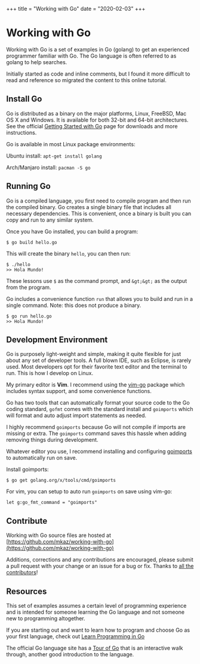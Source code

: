 +++
title = "Working with Go"
date = "2020-02-03"
+++

# Working with Go

Working with Go is a set of examples in Go (golang) to get an experienced programmer familiar with Go. The Go language is often referred to as golang to help searches.

Initially started as code and inline comments, but I found it more difficult to read and reference so migrated the content to this online tutorial.

## Install Go

Go is distributed as a binary on the major platforms, Linux, FreeBSD, Mac OS X and Windows. It is available for both 32-bit and 64-bit architectures. See the official [Getting Started with Go](http://golang.org/doc/install) page for downloads and more instructions.

Go is available in most Linux package environments:

Ubuntu install: `apt-get install golang`

Arch/Manjaro install: `pacman -S go`

## Running Go

Go is a compiled language, you first need to compile program and then run the compiled binary. Go creates a single binary file that includes all necessary dependencies. This is convenient, once a binary is built you can copy and run to any similar system.

Once you have Go installed, you can build a program:

```
$ go build hello.go
```

This will create the binary `hello`, you can then run:

```
$ ./hello
>> Hola Mundo!
```

These lessons use `$` as the command prompt, and `&gt;&gt;` as the output from the program.

Go includes a convenience function `run` that allows you to build and run in a single command. Note: this does not produce a binary.

```
$ go run hello.go
>> Hola Mundo!
```

## Development Environment

Go is purposely light-weight and simple, making it quite flexible for just about any set of developer tools. A full blown IDE, such as Eclipse, is rarely used. Most developers opt for their favorite text editor and the terminal to run. This is how I develop on Linux.

My primary editor is **Vim**. I recommend using the [vim-go](https://github.com/fatih/vim-go) package which includes syntax support, and some convenience functions.

Go has two tools that can automatically format your source code to the Go coding standard, `gofmt` comes with the standard install and `goimports` which will format and auto adjust import statements as needed.

I highly recommend `goimports` because Go will not compile if imports are missing or extra. The `goimports` command saves this hassle when adding removing things during development.

Whatever editor you use, I recommend installing and configuring [goimports](https://godoc.org/golang.org/x/tools/cmd/goimports) to automatically run on save.

Install goimports:

```
$ go get golang.org/x/tools/cmd/goimports
```

For vim, you can setup to auto run `goimports` on save using vim-go:

```
let g:go_fmt_command = "goimports"
```

## Contribute

Working with Go source files are hosted at [https://github.com/mkaz/working-with-go](https://github.com/mkaz/working-with-go)

Additions, corrections and any contributions are encouraged, please submit a pull request with your change or an issue for a bug or fix. Thanks to [all the contributors](https://github.com/mkaz/working-with-go/graphs/contributors)!

## Resources

This set of examples assumes a certain level of programming experience and is intended for someone learning the Go language and not someone new to programming altogether.

If you are starting out and want to learn how to program and choose Go as your first language, check out [Learn Programming in Go](http://www.golang-book.com/)

The official Go language site has a [Tour of Go](http://tour.golang.org/) that is an interactive walk through, another good introduction to the language.
